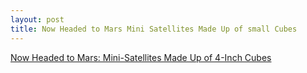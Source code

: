 ```yaml
---
layout: post
title: Now Headed to Mars Mini Satellites Made Up of small Cubes
---
```


[Now Headed to Mars: Mini-Satellites Made Up of 4-Inch Cubes](https://www.kqed.org/science/1925194/two-cubesats-go-where-none-of-their-miniature-kin-have-gone-before-mars)
